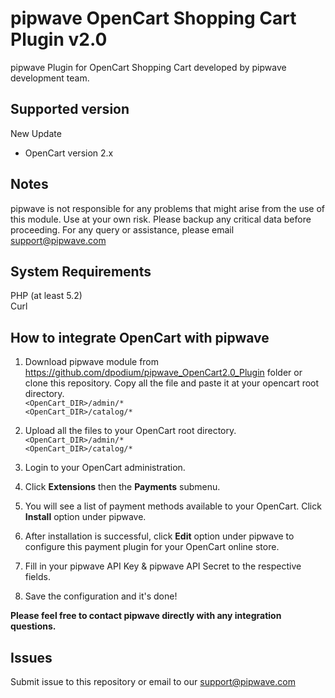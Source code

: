 pipwave OpenCart Shopping Cart Plugin v2.0
==========================================
pipwave Plugin for OpenCart Shopping Cart developed by pipwave development team.

Supported version
-----------------
New Update
- OpenCart version 2.x

Notes
-----
pipwave is not responsible for any problems that might arise from the use of this module. 
Use at your own risk. Please backup any critical data before proceeding. For any query or 
assistance, please email support@pipwave.com

System Requirements
--------------------
PHP (at least 5.2) <br>
Curl

How to integrate OpenCart with pipwave
-----------------------------------------
1. Download pipwave module from https://github.com/dpodium/pipwave_OpenCart2.0_Plugin folder or clone this repository. Copy all the file and paste it at your opencart root directory.  
`<OpenCart_DIR>/admin/*`  
`<OpenCart_DIR>/catalog/*`

2. Upload all the files to your OpenCart root directory.
`<OpenCart_DIR>/admin/*`  
`<OpenCart_DIR>/catalog/*`

3. Login to your OpenCart administration.

4. Click **Extensions** then the **Payments** submenu.

5. You will see a list of payment methods available to your OpenCart. Click **Install** option under pipwave.

6. After installation is successful, click **Edit** option under pipwave to configure this payment plugin for your OpenCart online store.

7. Fill in your pipwave API Key & pipwave API Secret to the respective fields.

8. Save the configuration and it's done!

**Please feel free to contact pipwave directly with any integration questions.**

Issues
------
Submit issue to this repository or email to our support@pipwave.com